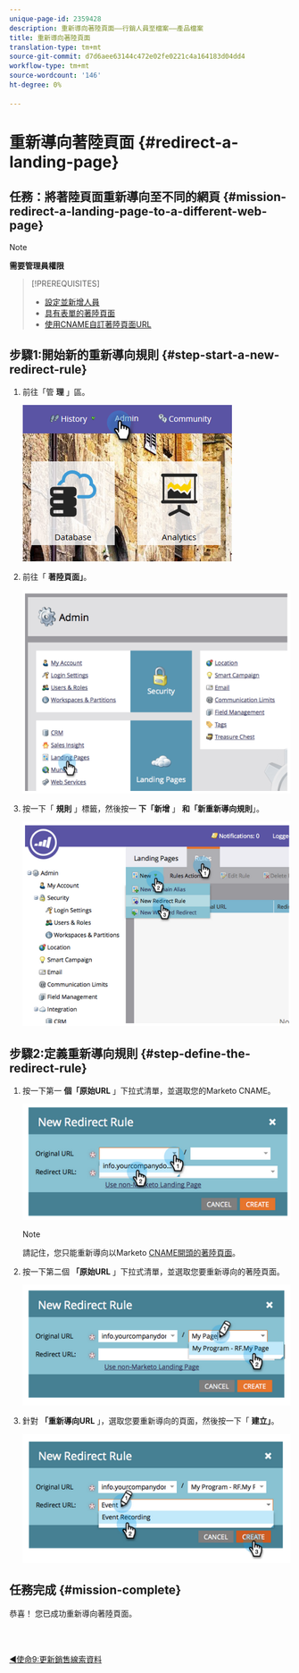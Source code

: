 ```yaml
---
unique-page-id: 2359428
description: 重新導向著陸頁面——行銷人員至檔案——產品檔案
title: 重新導向著陸頁面
translation-type: tm+mt
source-git-commit: d7d6aee63144c472e02fe0221c4a164183d04dd4
workflow-type: tm+mt
source-wordcount: '146'
ht-degree: 0%

---
```



# 重新導向著陸頁面 {#redirect-a-landing-page}

## 任務：將著陸頁面重新導向至不同的網頁 {#mission-redirect-a-landing-page-to-a-different-web-page}

>[!NOTE]
>
>**需要管理員權限**

>[!PREREQUISITES]
>
>* [設定並新增人員](/help/marketo/getting-started/quick-wins/get-set-up-and-add-a-person.md)
>* [具有表單的著陸頁面](/help/marketo/getting-started/quick-wins/landing-page-with-a-form.md)
>* [使用CNAME自訂著陸頁面URL](/help/marketo/product-docs/demand-generation/landing-pages/landing-page-actions/customize-your-landing-page-urls-with-a-cname.md)


## 步驟1:開始新的重新導向規則 {#step-start-a-new-redirect-rule}

1. 前往「管 **理** 」區。

   ![](assets/admin.png)

1. 前往「 **著陸頁面」**。

   ![](assets/image2014-9-24-13-3a28-3a43.png)

1. 按一下「 **規則** 」標籤，然後按一 **下「新增** 」 **和「新重新導向規則**」。

   ![](assets/image2014-9-24-13-3a28-3a59.png)

## 步驟2:定義重新導向規則 {#step-define-the-redirect-rule}

1. 按一下第一 **個「原始URL** 」下拉式清單，並選取您的Marketo CNAME。

   ![](assets/image2014-9-24-13-3a30-3a33.png)

   >[!NOTE]
   >
   >請記住，您只能重新導向以Marketo [CNAME開頭的著陸頁面](/help/marketo/product-docs/demand-generation/landing-pages/landing-page-actions/customize-your-landing-page-urls-with-a-cname.md)。

1. 按一下第二個 **「原始URL** 」下拉式清單，並選取您要重新導向的著陸頁面。

   ![](assets/image2014-9-24-13-3a30-3a50.png)

1. 針對 **「重新導向URL** 」，選取您要重新導向的頁面，然後按一下「 **建立」**。

   ![](assets/image2014-9-24-13-3a31-3a10.png)

## 任務完成 {#mission-complete}

恭喜！ 您已成功重新導向著陸頁面。

<br> 

[◄使命9:更新銷售線索資料](/help/marketo/getting-started/quick-wins/update-person-data.md)
